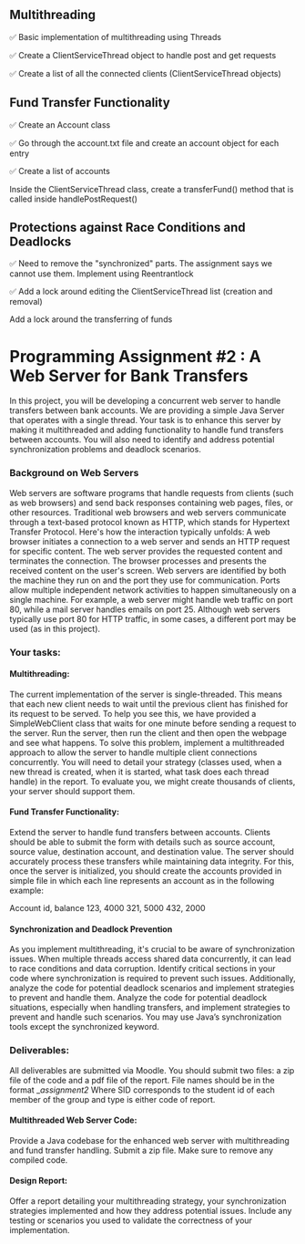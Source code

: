 ## Multithreading
:white_check_mark: Basic implementation of multithreading using Threads

:white_check_mark: Create a ClientServiceThread object to handle post and get requests

:white_check_mark: Create a list of all the connected clients (ClientServiceThread objects)



## Fund Transfer Functionality
:white_check_mark: Create an Account class

:white_check_mark: Go through the account.txt file and create an account object for each entry

:white_check_mark: Create a list of accounts

Inside the ClientServiceThread class, create a transferFund() method that is called inside handlePostRequest()


## Protections against Race Conditions and Deadlocks

:white_check_mark: Need to remove the "synchronized" parts. The assignment says we cannot use them. Implement using Reentrantlock

:white_check_mark: Add a lock around editing the ClientServiceThread list (creation and removal)

Add a lock around the transferring of funds






# Programming Assignment #2 : A Web Server for Bank Transfers

In this project, you will be developing a concurrent web server to handle transfers between bank accounts. We are providing a simple Java Server that operates with a single thread. Your task is to enhance this server by making it multithreaded and adding functionality to handle fund transfers between accounts. You will also need to identify and address potential synchronization problems and deadlock scenarios.


### Background on Web Servers

Web servers are software programs that handle requests from clients (such as web browsers) and send back responses containing web pages, files, or other resources. Traditional web browsers and web servers communicate through a text-based protocol known as HTTP, which stands for Hypertext Transfer Protocol. Here's how the interaction typically unfolds: A web browser initiates a connection to a web server and sends an HTTP request for specific content. The web server provides the requested content and terminates the connection. The browser processes and presents the received content on the user's screen.
Web servers are identified by both the machine they run on and the port they use for communication. Ports allow multiple independent network activities to happen simultaneously on a single machine. For example, a web server might handle web traffic on port 80, while a mail server handles emails on port 25.
Although web servers typically use port 80 for HTTP traffic, in some cases, a different port may be used (as in this project).

### Your tasks:

#### Multithreading:

The current implementation of the server is single-threaded. This means that each new client needs to wait until the previous client has finished for its request to be served. To help you see this, we have provided a SimpleWebClient class that waits for one minute before sending a request to the server. Run the server, then run the client and then open the webpage and see what happens.
To solve this problem, implement a multithreaded approach to allow the server to handle multiple client connections concurrently. You will need to detail your strategy (classes used, when a new thread is created, when it is started, what task does each thread handle) in the report.
To evaluate you, we might create thousands of clients, your server should support them.


#### Fund Transfer Functionality:

Extend the server to handle fund transfers between accounts. Clients should be able to submit the form with details such as source account, source value, destination account, and destination value. The server should accurately process these transfers while maintaining data integrity. For this, once the server is initialized, you should create the accounts provided in simple file in which each line represents an account as in the following example:

Account id, balance 
123, 4000 
321, 5000 
432, 2000


#### Synchronization and Deadlock Prevention

As you implement multithreading, it's crucial to be aware of synchronization issues. When multiple threads access shared data concurrently, it can lead to race conditions and data corruption. Identify critical sections in your code where synchronization is required to prevent such issues. Additionally, analyze the code for potential deadlock scenarios and implement strategies to prevent and handle them.
Analyze the code for potential deadlock situations, especially when handling transfers, and implement strategies to prevent and handle such scenarios.
You may use Java’s synchronization tools except the synchronized keyword.


### Deliverables:

All deliverables are submitted via Moodle. You should submit two files: a zip file of the code and a pdf file of the report. File names should be in the format <SID1>_<SID2>_assignment2_<type>
Where SID corresponds to the student id of each member of the group and type is either code of report.


#### Multithreaded Web Server Code: 
Provide a Java codebase for the enhanced web server with multithreading and fund transfer handling. Submit a zip file. Make sure to remove any compiled code.


#### Design Report: 
Offer a report detailing your multithreading strategy, your synchronization strategies implemented and how they address potential issues. Include any testing or scenarios you used to validate the correctness of your implementation.
